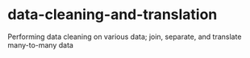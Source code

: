 # data-cleaning-and-translation
Performing data cleaning on various data; join, separate, and translate many-to-many data
